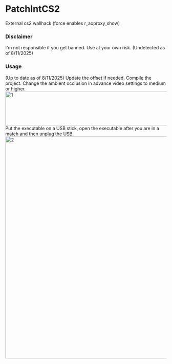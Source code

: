 # PatchIntCS2
External cs2 wallhack (force enables r_aoproxy_show)

### Disclaimer
I'm not responsible if you get banned.
Use at your own risk.
(Undetected as of 8/11/2025)
### Usage
(Up to date as of 8/11/2025)
Update the offset if needed.
Compile the project.
Change the ambient occlusion in advance video settings to medium or higher.
<img width="830" height="106" alt="1" src="https://github.com/user-attachments/assets/a64936b1-d1ab-44c2-bbfa-030163427221" />
Put the executable on a USB stick, open the executable after you are in a match and then unplug the USB.
<img width="1028" height="691" alt="2" src="https://github.com/user-attachments/assets/08534dbc-990f-4119-a89d-480d3134e232" />

